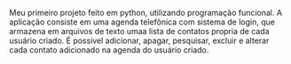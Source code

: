 Meu primeiro projeto feito em python, utilizando programação funcional. A aplicação consiste em uma agenda telefônica com sistema de login, que armazena em arquivos de texto umaa lista de contatos propria de cada usuário criado. É possivel adicionar, apagar, pesquisar, excluir e alterar cada contato adicionado na agenda do usuário criado. 
